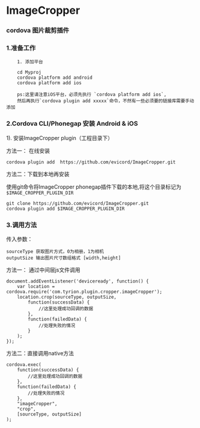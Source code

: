 # ImageCropper
### cordova 图片裁剪插件

### 1.准备工作
		1. 添加平台

		cd Myproj 
		cordova platform add android  
		cordova platform add ios

		ps:这里请注意iOS平台，必须先执行 `cordova platform add ios`,
		然后再执行`cordova plugin add xxxxx`命令，不然有一些必须要的链接库需要手动添加
		
### 2.Cordova CLI/Phonegap 安装 Android & iOS

1).  安装ImageCropper plugin（工程目录下）

方法一： 在线安装

	cordova plugin add  https://github.com/evicord/ImageCropper.git  

方法二：下载到本地再安装

使用git命令将ImageCropper phonegap插件下载的本地,将这个目录标记为`$IMAGE_CROPPER_PLUGIN_DIR`


    git clone https://github.com/evicord/ImageCropper.git
    cordova plugin add $IMAGE_CROPPER_PLUGIN_DIR
    
### 3.调用方法
传入参数：

	sourceType 获取图片方式，0为相册，1为相机
	outputSize 输出图片尺寸数组格式 [width,height]

方法一： 通过中间层js文件调用
	
	document.addEventListener('deviceready', function() {
		var location = cordova.require('com.tyrion.plugin.cropper.imageCropper');
		location.crop(sourceType, outputSize,
			function(successData) {
				//这里处理成功回调的数据
			},
			function(failedData) {
				//处理失败的情况
			}
		);
	});
	
方法二：直接调用native方法

	cordova.exec(
		function(successData) {
			//这里处理成功回调的数据
		},
		function(failedData) {
			//处理失败的情况
		},
		"imageCropper",
		"crop",
		[sourceType, outputSize]
	);